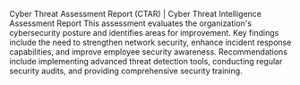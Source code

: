 Cyber Threat Assessment Report (CTAR) |
Cyber Threat Intelligence Assessment Report
This assessment evaluates the organization's cybersecurity posture and identifies areas for 
improvement. Key findings include the need to strengthen network security, enhance incident 
response capabilities, and improve employee security awareness. Recommendations include 
implementing advanced threat detection tools, conducting regular security audits, and providing 
comprehensive security training.

